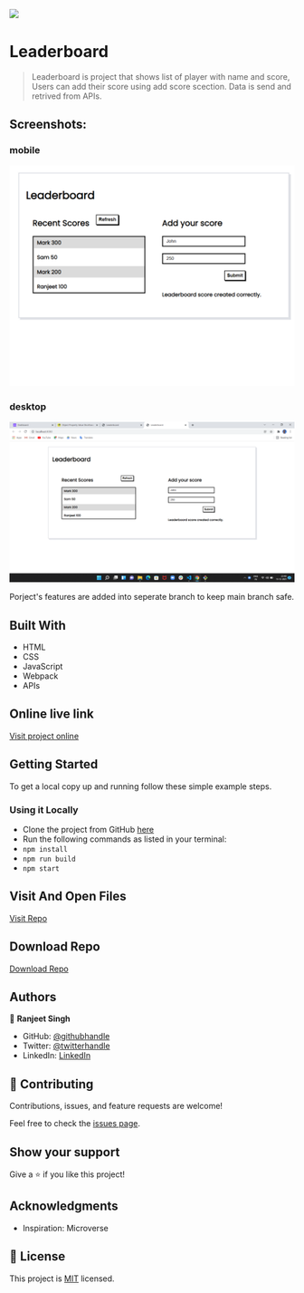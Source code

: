![](https://img.shields.io/badge/thecodechaser-blueviolet)

# Leaderboard

> Leaderboard is project that shows list of player with name and score, Users can add their score using add score scection. Data is send and retrived from APIs.

## Screenshots:

### mobile

![screenshot](./src/images/Screenshot1.png)

### desktop

![screenshot](./src/images/Screenshot2.png)

Porject's features are added into seperate branch to keep main branch safe.

## Built With

- HTML
- CSS
- JavaScript
- Webpack
- APIs

## Online live link

[Visit project online](https://thecodechaser.github.io/leaderboard/dist/)

## Getting Started

To get a local copy up and running follow these simple example steps.

### Using it Locally
- Clone the project from GitHub [here](git@github.com:thecodechaser/leaderboard.git)
- Run the following commands as listed in your terminal:
- `npm install`
- `npm run build`
- `npm start`

## Visit And Open Files

[Visit Repo](https://github.com/thecodechaser/leaderboard)

## Download Repo

[Download Repo](https://github.com/thecodechaser/leaderboard/archive/refs/heads/dev.zip)

## Authors

👤 **Ranjeet Singh**

- GitHub: [@githubhandle](https://github.com/thecodechaser)
- Twitter: [@twitterhandle](https://twitter.com/thecodechaser)
- LinkedIn: [LinkedIn](https://linkedin.com/in/thecodechaser)

## 🤝 Contributing

Contributions, issues, and feature requests are welcome!

Feel free to check the [issues page](https://github.com/thecodechaser/leaderboard/issues).

## Show your support

Give a ⭐️ if you like this project!

## Acknowledgments

- Inspiration: Microverse

## 📝 License

This project is [MIT](./MIT.md) licensed.
